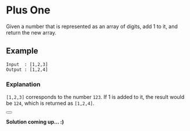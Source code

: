 # Plus One

Given a number that is represented as an array of digits, add 1 to it, and return the new array.

## Example

```
Input  : [1,2,3]
Output : [1,2,4]
```

### Explanation
`[1,2,3]` corresponds to the number `123`. If 1 is added to it, the result would be `124`, which is returned as `[1,2,4]`.


<button class="section" target="solution" show="Show solution" hide="Hide solution"></button>

<!--sec data-title="Solution" data-id="solution" data-show=false ces-->
**Solution coming up... :)**
<!--endsec-->
